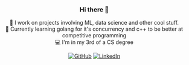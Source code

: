 <h3 align="center"> Hi there 👋</h3>
<p align="center">
🔭 I work on projects involving ML, data science and other cool stuff.  <br>
🌱 Currently learning golang for it's concurrency and c++ to be better at competitive programming  <br>
💻 I'm in my 3rd of a CS degree   
</p>

<p align="center">
  <a href="https://github.com/neilbotelho"><img src="https://img.shields.io/github/followers/neilbotelho.svg?label=GitHub&style=social" alt="GitHub"></a>
  <a href="https://linkedin.com/in/neilbotelho"><img src="https://img.shields.io/badge/LinkedIn--_.svg?style=social&logo=linkedin" alt="LinkedIn"></a>
</p>
<!--
**NeilBotelho/NeilBotelho** is a ✨ _special_ ✨ repository because its `README.md` (this file) appears on your GitHub profile.

Here are some ideas to get you started:

- 🔭 I’m currently working on ...
- 🌱 I’m currently learning ...
- 👯 I’m looking to collaborate on ...
- 🤔 I’m looking for help with ...
- 💬 Ask me about ...
- 📫 How to reach me: ...
- 😄 Pronouns: ...
- ⚡ Fun fact: ...
-->
